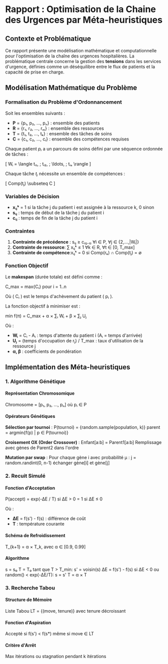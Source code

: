 # Rapport : Optimisation de la Chaine des Urgences par Méta-heuristiques

## Contexte et Problématique

Ce rapport présente une modélisation mathématique et computationnelle pour l'optimisation de la chaîne des urgences hospitalières. La problématique centrale concerne la gestion des **tensions** dans les services d'urgence, définies comme un déséquilibre entre le flux de patients et la capacité de prise en charge.

## Modélisation Mathématique du Problème

### Formalisation du Problème d'Ordonnancement

Soit les ensembles suivants :

- **P** = {p₁, p₂, ..., pₙ} : ensemble des patients
- **R** = {r₁, r₂, ..., rₘ} : ensemble des ressources
- **T** = {t₁, t₂, ..., tₖ} : ensemble des tâches de soins
- **C** = {c₁, c₂, ..., cₗ} : ensemble des compétences requises

Chaque patient *pᵢ* a un parcours de soins défini par une séquence ordonnée de tâches :  

\[
Wᵢ = \langle tᵢ₁, \; tᵢ₂, \; \ldots, \; tᵢₛ \rangle
\]

Chaque tâche *tⱼ* nécessite un ensemble de compétences :  

\[
Comp(tⱼ) \subseteq C
\]


### Variables de Décision

- **xᵢⱼᵏ** = 1 si la tâche j du patient i est assignée à la ressource k, 0 sinon
- **sᵢⱼ** : temps de début de la tâche j du patient i
- **cᵢⱼ** : temps de fin de la tâche j du patient i

### Contraintes

1. **Contrainte de précédence** : sᵢⱼ ≥ cᵢ₍ⱼ₋₁₎ ∀i ∈ P, ∀j ∈ {2,...,|Wᵢ|}
2. **Contrainte de ressource**: ∑ xᵢⱼᵏ ≤ 1 ∀k ∈ R, ∀t ∈ [0, T_max]
3. **Contrainte de compétence**:xᵢⱼᵏ = 0 si Comp(rₖ) ∩ Comp(tⱼ) = ∅

### Fonction Objectif

Le **makespan** (durée totale) est défini comme :  

C_max = max{Cᵢ} pour i = 1..n

Où \( Cᵢ \) est le temps d'achèvement du patient \( pᵢ \).  

La fonction objectif à minimiser est :  

min f(π) = C_max + α × ∑ᵢ Wᵢ + β × ∑ⱼ Uⱼ

Où :
- **Wᵢ** = Cᵢ - Aᵢ : temps d'attente du patient i (Aᵢ = temps d'arrivée)
- **Uⱼ** = (temps d'occupation de rⱼ) / T_max : taux d'utilisation de la ressource j
- **α, β** : coefficients de pondération

## Implémentation des Méta-heuristiques

### 1. Algorithme Génétique

#### Représentation Chromosomique

Chromosome = [p₁, p₂, ..., pₙ] où pᵢ ∈ P

#### Opérateurs Génétiques

**Sélection par tournoi** :
P(tournoi) = {random.sample(population, k)}
parent = argmin{f(p) | p ∈ P(tournoi)}

**Croisement OX (Order Crossover)** :
Enfant[a:b] = Parent1[a:b]
Remplissage avec gènes de Parent2 dans l'ordre

**Mutation par swap** :
Pour chaque gène i avec probabilité μ :
j = random.randint(0, n-1)
échanger gène[i] et gène[j]


### 2. Recuit Simulé

#### Fonction d'Acceptation
P(accept) = exp(-ΔE / T) si ΔE > 0
          = 1 si ΔE ≤ 0


Où :
- **ΔE** = f(s') - f(s) : différence de coût
- **T** : température courante

#### Schéma de Refroidissement
T_{k+1} = α × T_k, avec α ∈ [0.9, 0.99]


#### Algorithme
s = s₀
T = T₀
tant que T > T_min:
s' = voisin(s)
ΔE = f(s') - f(s)
si ΔE < 0 ou random() < exp(-ΔE/T):
s = s'
T = α × T


### 3. Recherche Tabou

#### Structure de Mémoire
Liste Tabou LT = {(move, tenure)} avec tenure décroissant

#### Fonction d'Aspiration
Accepté si f(s') < f(s*) même si move ∈ LT

#### Critère d'Arrêt
Max itérations ou stagnation pendant k itérations
